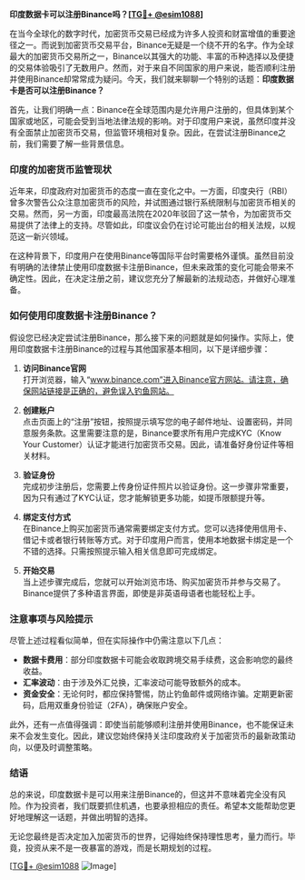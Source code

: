 **印度数据卡可以注册Binance吗？[[TG💪+ @esim1088](https://t.me/s/esim1088)]**

在当今全球化的数字时代，加密货币交易已经成为许多人投资和财富增值的重要途径之一。而说到加密货币交易平台，Binance无疑是一个绕不开的名字。作为全球最大的加密货币交易所之一，Binance以其强大的功能、丰富的币种选择以及便捷的交易体验吸引了无数用户。然而，对于来自不同国家的用户来说，能否顺利注册并使用Binance却常常成为疑问。今天，我们就来聊聊一个特别的话题：**印度数据卡是否可以注册Binance？**

首先，让我们明确一点：Binance在全球范围内是允许用户注册的，但具体到某个国家或地区，可能会受到当地法律法规的影响。对于印度用户来说，虽然印度并没有全面禁止加密货币交易，但监管环境相对复杂。因此，在尝试注册Binance之前，我们需要了解一些背景信息。

### 印度的加密货币监管现状

近年来，印度政府对加密货币的态度一直在变化之中。一方面，印度央行（RBI）曾多次警告公众注意加密货币的风险，并试图通过银行系统限制与加密货币相关的交易。然而，另一方面，印度最高法院在2020年驳回了这一禁令，为加密货币交易提供了法律上的支持。尽管如此，印度议会仍在讨论可能出台的相关法规，以规范这一新兴领域。

在这种背景下，印度用户在使用Binance等国际平台时需要格外谨慎。虽然目前没有明确的法律禁止使用印度数据卡注册Binance，但未来政策的变化可能会带来不确定性。因此，在决定注册之前，建议您充分了解最新的法规动态，并做好心理准备。

### 如何使用印度数据卡注册Binance？

假设您已经决定尝试注册Binance，那么接下来的问题就是如何操作。实际上，使用印度数据卡注册Binance的过程与其他国家基本相同，以下是详细步骤：

1. **访问Binance官网**  
   打开浏览器，输入“www.binance.com”进入Binance官方网站。请注意，确保网站链接是正确的，避免误入钓鱼网站。

2. **创建账户**  
   点击页面上的“注册”按钮，按照提示填写您的电子邮件地址、设置密码，并同意服务条款。这里需要注意的是，Binance要求所有用户完成KYC（Know Your Customer）认证才能进行加密货币交易。因此，请准备好身份证件等相关材料。

3. **验证身份**  
   完成初步注册后，您需要上传身份证件照片以验证身份。这一步骤非常重要，因为只有通过了KYC认证，您才能解锁更多功能，如提币限额提升等。

4. **绑定支付方式**  
   在Binance上购买加密货币通常需要绑定支付方式。您可以选择使用信用卡、借记卡或者银行转账等方式。对于印度用户而言，使用本地数据卡绑定是一个不错的选择。只需按照提示输入相关信息即可完成绑定。

5. **开始交易**  
   当上述步骤完成后，您就可以开始浏览市场、购买加密货币并参与交易了。Binance提供了多种语言界面，即使是非英语母语者也能轻松上手。

### 注意事项与风险提示

尽管上述过程看似简单，但在实际操作中仍需注意以下几点：

- **数据卡费用**：部分印度数据卡可能会收取跨境交易手续费，这会影响您的最终收益。
- **汇率波动**：由于涉及外汇兑换，汇率波动可能导致额外的成本。
- **资金安全**：无论何时，都应保持警惕，防止钓鱼邮件或网络诈骗。定期更新密码，启用双重身份验证（2FA），确保账户安全。

此外，还有一点值得强调：即使当前能够顺利注册并使用Binance，也不能保证未来不会发生变化。因此，建议您始终保持关注印度政府关于加密货币的最新政策动向，以便及时调整策略。

### 结语

总的来说，印度数据卡是可以用来注册Binance的，但这并不意味着完全没有风险。作为投资者，我们既要抓住机遇，也要承担相应的责任。希望本文能帮助您更好地理解这一话题，并做出明智的选择。

无论您最终是否决定加入加密货币的世界，记得始终保持理性思考，量力而行。毕竟，投资从来不是一夜暴富的游戏，而是长期规划的过程。

[[TG💪+ @esim1088](https://t.me/s/esim1088) ![Image](https://i.postimg.cc/4NQfJmqS/Snipaste-2025-05-13-00-14-12.png)]